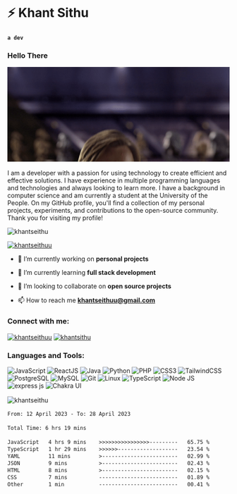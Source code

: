 # ⚡ Khant Sithu
**`a dev`**

### Hello There
![](/MeagerHardtofindAlbertosaurus-size_restricted.gif)  

I am a developer with a passion for using technology to create efficient and effective solutions. I have experience in multiple programming languages and technologies and always looking to learn more. I have a background in computer science and am currently a student at the University of the People. On my GitHub profile, you'll find a collection of my personal projects, experiments, and contributions to the open-source community. Thank you for visiting my profile!

<p align="left"> <img src="https://komarev.com/ghpvc/?username=khantseithu&label=Profile%20views&color=0e75b6&style=flat" alt="khantseithu" /> </p>

<p align="left"> <a href="https://twitter.com/khantseithuu" target="blank"><img src="https://img.shields.io/twitter/follow/khantseithuu?logo=twitter&style=for-the-badge" alt="khantseithuu" /></a> </p>

- 🔭 I’m currently working on **personal projects**

- 🌱 I’m currently learning **full stack development**

- 👯 I’m looking to collaborate on **open source projects**

- 📫 How to reach me **khantseithuu@gmail.com**

<h3 align="left">Connect with me:</h3>
<p align="left">
<a href="https://twitter.com/khantseithuu" target="blank"><img align="center" src="https://raw.githubusercontent.com/rahuldkjain/github-profile-readme-generator/master/src/images/icons/Social/twitter.svg" alt="khantseithuu" height="30" width="40" /></a>
<a href="https://linkedin.com/in/khantsithu" target="blank"><img align="center" src="https://raw.githubusercontent.com/rahuldkjain/github-profile-readme-generator/master/src/images/icons/Social/linked-in-alt.svg" alt="khantsithu" height="30" width="40" /></a>
</p>


<h3 align="left">Languages and Tools:</h3>
<p><img src="https://img.shields.io/badge/JavaScript-F7DF1E.svg?style=for-the-badge&logo=JavaScript&logoColor=black" alt="JavaScript">
<img src="https://img.shields.io/badge/React-61DAFB.svg?style=for-the-badge&logo=React&logoColor=black" alt="ReactJS">
<img src="https://img.shields.io/badge/java-%23ED8B00.svg?style=for-the-badge&logo=java&logoColor=white" alt="Java">
<img src="https://img.shields.io/badge/python-3670A0?style=for-the-badge&logo=python&logoColor=ffdd54" alt="Python">
<img src="https://img.shields.io/badge/php-%23777BB4.svg?style=for-the-badge&logo=php&logoColor=white" alt="PHP">
<img src="https://img.shields.io/badge/CSS3-1572B6.svg?style=for-the-badge&logo=CSS3&logoColor=white" alt="CSS3">
<img src="https://img.shields.io/badge/Tailwind%20CSS-06B6D4.svg?style=for-the-badge&logo=Tailwind-CSS&logoColor=white" alt="TailwindCSS">
<img src="https://img.shields.io/badge/PostgreSQL-4169E1.svg?style=for-the-badge&logo=PostgreSQL&logoColor=white" alt="PostgreSQL">
<img src="https://img.shields.io/badge/mysql-%2300f.svg?style=for-the-badge&logo=mysql&logoColor=white" alt="MySQL">
<img src="https://img.shields.io/badge/git-%23F05033.svg?style=for-the-badge&logo=git&logoColor=white" alt="Git">
<img src="https://img.shields.io/badge/Linux-FCC624?style=for-the-badge&logo=linux&logoColor=black" alt="Linux">
<img src="https://img.shields.io/badge/TypeScript-007ACC?style=for-the-badge&logo=typescript&logoColor=white" alt="TypeScript">
<img src="https://img.shields.io/badge/Node.js-43853D?style=for-the-badge&logo=node.js&logoColor=white" alt="Node JS">
<img src="https://img.shields.io/badge/Express.js-404D59?style=for-the-badge" alt="express js">
<img src="https://img.shields.io/badge/chakra-%234ED1C5.svg?style=for-the-badge&logo=chakraui&logoColor=white" alt="Chakra UI">
</p>

<p><img align="center" src="https://github-readme-streak-stats.herokuapp.com/?user=khantseithu&" alt="khantseithu" /></p>

<!--START_SECTION:waka-->

```text
From: 12 April 2023 - To: 28 April 2023

Total Time: 6 hrs 19 mins

JavaScript   4 hrs 9 mins    >>>>>>>>>>>>>>>>---------   65.75 %
TypeScript   1 hr 29 mins    >>>>>>-------------------   23.54 %
YAML         11 mins         >------------------------   02.99 %
JSON         9 mins          >------------------------   02.43 %
HTML         8 mins          >------------------------   02.15 %
CSS          7 mins          -------------------------   01.89 %
Other        1 min           -------------------------   00.41 %
```

<!--END_SECTION:waka-->
